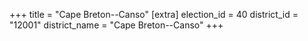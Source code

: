 +++
title = "Cape Breton--Canso"
[extra]
election_id = 40
district_id = "12001"
district_name = "Cape Breton--Canso"
+++
